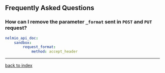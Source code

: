 Frequently Asked Questions
--------------------------

### How can I remove the parameter `_format` sent in `POST` and `PUT` request?

``` yaml
nelmio_api_doc:
    sandbox:
        request_format:
            method: accept_header
```

---

[back to index](index.md)
